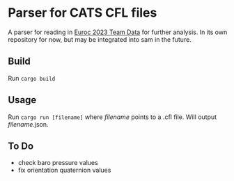 # Parser for CATS CFL files

A parser for reading in [Euroc 2023 Team Data](https://github.com/catsystems/euroc23-team-data) for further analysis.
In its own repository for now, but may be integrated into sam in the future.

## Build

Run `cargo build`

## Usage

Run `cargo run [filename]` where *filename* points to a .cfl file. Will output *filename*.json.

## To Do

- check baro pressure values
- fix orientation quaternion values
